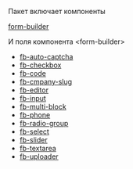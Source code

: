 Пакет включает компоненты

[form-builder](./form-builder.md)

И поля компонента &lt;form-builder&gt;

* [fb-auto-captcha](./fb-auto-captcha.md)
* [fb-checkbox](./fb-checkbox.md)
* [fb-code](./fb-code.md)
* [fb-cmpany-slug](./fb-company-slug.md)
* [fb-editor](./fb-editor.md)
* [fb-input](./fb-input.md)
* [fb-multi-block](./fb-multi-block.md)
* [fb-phone](./fb-phone.md)
* [fb-radio-group](./fb-radio-group.md)
* [fb-select](./fb-select.md)
* [fb-slider](./fb-slider.md)
* [fb-textarea](./fb-textarea.md)
* [fb-uploader](./fb-uploader.md)
